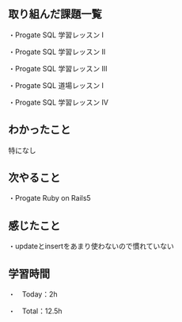 ## 取り組んだ課題一覧
・Progate SQL 学習レッスン I

・Progate SQL 学習レッスン II

・Progate SQL 学習レッスン III

・Progate SQL 道場レッスン I

・Progate SQL 学習レッスン IV

## わかったこと
特になし

## 次やること
・Progate Ruby on Rails5

## 感じたこと
・updateとinsertをあまり使わないので慣れていない

## 学習時間
・　Today：2h

・　Total：12.5h
